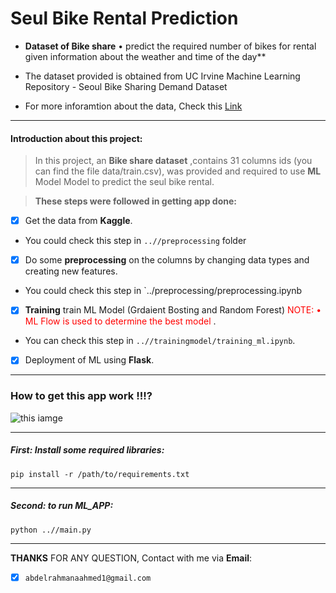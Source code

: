 # Seul Bike Rental Prediction

- **Dataset of Bike share** • predict the required number of bikes for rental given information about the weather and time of the day** 
- The dataset provided is obtained from UC 
    Irvine Machine Learning Repository - Seoul Bike Sharing Demand Dataset

- For more inforamtion about the data, Check this [Link](https://www.kaggle.com/competitions/seoul-bike-rental-ai-pro-iti/data) 
----------------------------------------------------
#### Introduction about this project:

>In this project,  an **Bike share dataset** ,contains 31 columns ids  (you can find the file data/train.csv), was provided and required to use **ML** Model Model to predict the seul bike rental.  
 
> **These **steps** were followed in getting app done:**
- [x] Get the data from **Kaggle**.
- You could check this step in `..//preprocessing` folder
- [x] Do some **preprocessing** on the columns by changing data types and creating new features.
- You could check this step in `../preprocessing/preprocessing.ipynb
- [x] **Training** train ML Model (Grdaient Bosting and Random Forest) 
<span style="color:red">NOTE:
•  ML Flow is used to determine the best model
 </span>.
- You can check this step in `..//trainingmodel/training_ml.ipynb`.

- [x] Deployment of ML using **Flask**.

 
--------------------------------------------------
### How to get this app work !!!?
![this iamge](https://drive.google.com/uc?export=view&id=1573m4a4nhUpOun2YXRwNqHtEoHJhkgxi)

------------------------------------------------------
##### **First**: Install some required libraries:
```shell
pip install -r /path/to/requirements.txt
```
-------------------------------------------------
##### **Second**: to run ML_APP:
```shell
python ..//main.py
```
-----------------------------------------------

**THANKS**
FOR ANY QUESTION, Contact with me via **Email**: 
- [x] `abdelrahmanaahmed1@gmail.com` 